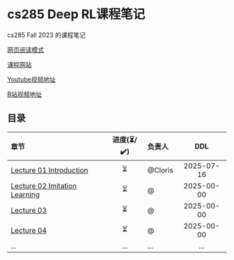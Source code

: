 # cs285 Deep RL课程笔记

cs285 Fall 2023 的课程笔记

[网页阅读模式](https://clorisqiu1.github.io/cs285-Deep-RL-Notes/)

[课程网站](https://rail.eecs.berkeley.edu/deeprlcourse/)

[Youtube视频地址](https://www.youtube.com/playlist?list=PL_iWQOsE6TfVYGEGiAOMaOzzv41Jfm_Ps)

[B站视频地址](https://www.bilibili.com/video/BV1NjH4eYEyZ/?spm_id_from=333.337.search-card.all.click&vd_source=dd8480698a284e83005240d13b4d5652)

## 目录

| 章节 | 进度(⏳/✔️) | 负责人 | DDL |
| :--- | :---: | :--- |  :---: |
| [Lecture 01 Introduction](lectures/lecture01/part1.md) | ⏳ | @Cloris |  2025-07-16 |
| [Lecture 02 Imitation Learning](lectures/lecture02/part1.md) | ⏳ | @ | 2025-00-00 |
| [Lecture 03 ](lectures/lecture03/part1.md) | ⏳ | @ |  2025-00-00 |
| [Lecture 04 ](lectures/lecture04/part1.md) | ⏳ | @ |  2025-00-00 |
| ... | ... | ... | ... |
